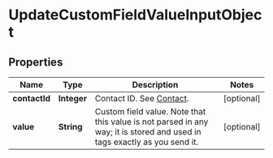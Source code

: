 
# UpdateCustomFieldValueInputObject

## Properties
Name | Type | Description | Notes
------------ | ------------- | ------------- | -------------
**contactId** | **Integer** | Contact ID. See [Contact](http://docs.textmagictesting.com/#tag/Contacts).  |  [optional]
**value** | **String** | Custom field value. Note that this value is not parsed in any way; it is stored and used in tags exactly as you send it. |  [optional]



